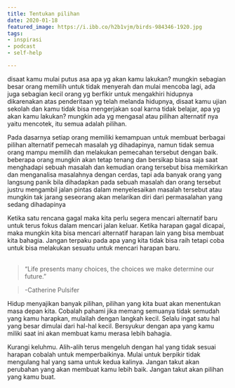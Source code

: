 ```yaml
---
title: Tentukan pilihan
date: 2020-01-18
featured_image: https://i.ibb.co/h2b1vjm/birds-984346-1920.jpg
tags:
- inspirasi
- podcast
- self-help

---
```

disaat kamu mulai putus asa apa yg akan kamu lakukan? mungkin sebagian besar orang memilih untuk tidak menyerah dan mulai mencoba lagi, ada juga sebagian kecil orang yg berfikir untuk mengakhiri hidupnya dikarenakan atas penderitaan yg telah melanda hidupnya, disaat kamu ujian sekolah dan kamu tidak bisa mengerjakan soal karna tidak belajar, apa yg akan kamu lakukan? mungkin ada yg mengasal atau pilihan alternatif nya yaitu mencotek, itu semua adalah pilihan. <br>

Pada dasarnya setiap orang memiliki kemampuan untuk membuat berbagai pilihan alternatif pemecah masalah yg dihadapinya, namun tidak semua orang mampu memilih dan melakukan pemecahan tersebut dengan baik. beberapa orang mungkin akan tetap tenang dan bersikap biasa saja saat menghadapi sebuah masalah dan kemudian orang tersebut bisa memikirkan dan menganalisa masalahnya dengan cerdas, tapi ada banyak orang yang langsung panik bila dihadapkan pada sebuah masalah dan orang tersebut justru mengambil jalan pintas dalam menyelesaikan masalah tersebut atau mungkin tak jarang seseorang akan melarikan diri dari permasalahan yang sedang dihadapinya

Ketika satu rencana gagal maka kita perlu segera mencari alternatif baru untuk terus fokus dalam mencari jalan keluar. Ketika harapan gagal dicapai, maka mungkin kita bisa mencari alternatif harapan lain yang bisa membuat kita bahagia. Jangan terpaku pada apa yang kita tidak bisa raih tetapi coba untuk bisa melakukan sesuatu untuk mencari harapan baru.<br><br>

> “Life presents many choices, the choices we make determine our future.”

>-Catherine Pulsifer

Hidup menyajikan banyak pilihan, pilihan yang kita buat akan menentukan masa depan kita. Cobalah pahami jika memang semuanya tidak semudah yang kamu harapkan, mulailah dengan langkah kecil. Selalu ingat satu hal yang besar dimulai dari hal-hal kecil. Bersyukur dengan apa yang kamu miliki saat ini akan membuat kamu merasa lebih bahagia.

Kurangi keluhmu. Alih-alih terus mengeluh dengan hal yang tidak sesuai harapan cobalah untuk memperbaikinya. Mulai untuk berpikir tidak mengulang hal yang sama untuk kedua kalinya. Jangan takut akan perubahan yang akan membuat kamu lebih baik. Jangan takut akan pilihan yang kamu buat.
